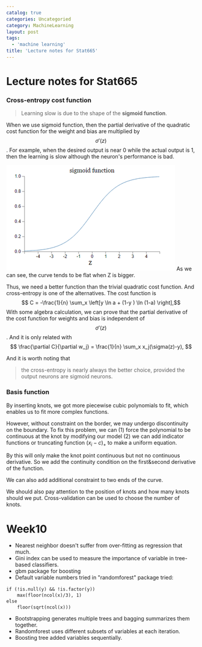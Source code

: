 ```yaml
---
catalog: true
categories: Uncategoried
category: MachineLearning
layout: post
tags:
  - 'machine learning'
title: 'Lecture notes for Stat665'
---
```


# Lecture notes for Stat665

### Cross-entropy cost function

>  Learning slow is due to the shape of the **sigmoid function**.

When we use sigmoid function, then the partial derivative of the quadratic cost function for the weight and bias are multiplied by $$\sigma'(z)$$. For example, when the desired output is near 0 while the actual output is 1, then the learning is slow although the neuron's performance is bad.

[![sigmoid](/img/in-post/sigmoid.png "sigmoid")](/img/in-post/sigmoid.png "sigmoid")
As we can see, the curve tends to be flat when Z is bigger.

Thus, we need a better function than the trivial quadratic cost function. And cross-entropy is one of the alternatives. The cost function is 
 $$ C = -\frac{1}{n} \sum_x \left[y \ln a + (1-y ) \ln (1-a) \right],$$
With some algebra calculation, we can prove that the partial derivative of the cost function for weights and bias is independent of $$\sigma'(z)$$. And it is only related with 
$$ \frac{\partial C}{\partial w_j} =  \frac{1}{n} \sum_x x_j(\sigma(z)-y), $$

And it is worth noting that 
> the cross-entropy is nearly always the better choice, provided the output neurons are sigmoid neurons. 

### Basis function

By inserting knots, we got more piecewise cubic polynomials to fit, which enables us to fit more complex functions.

However, without constraint on the border, we may undergo discontinuity on the boundary. To fix this problem, we can
(1) force the polynomial to be continuous at the knot by modifying our model
(2) we can add indicator functions or truncating function $(x_i-c)_+$ to make a uniform equation.

By this will only make the knot point continuous but not no continuous derivative. So we add the continuity condition on the first&second derivative of the function.

We can also add additional constraint to two ends of the curve.

We should also pay attention to the position of knots and how many knots should we put. Cross-validation can be used to choose the number of knots.

# Week10

* Nearest neighbor doesn't suffer from over-fitting as regression that much.
* Gini index can be used to measure the importance of variable in tree-based classifiers. 
* gbm package for boosting
* Default variable numbers tried in "randomforest" package tried:
~~~~
if (!is.null(y) && !is.factor(y))
    max(floor(ncol(x)/3), 1) 
else 
	floor(sqrt(ncol(x)))
~~~~
* Bootstrapping generates multiple trees and bagging summarizes them together. 
* Randomforest uses different subsets of variables at each iteration.
* Boosting tree added variables sequentially.









